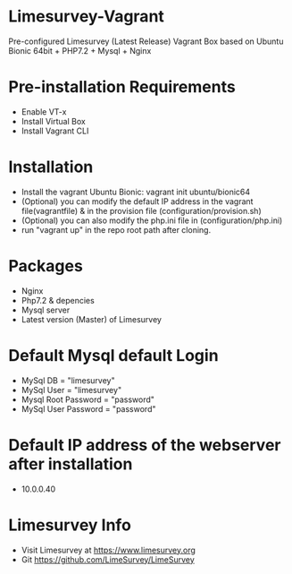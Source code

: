 # Limesurvey-Vagrant
Pre-configured Limesurvey (Latest Release) Vagrant Box based on Ubuntu Bionic 64bit + PHP7.2 + Mysql + Nginx 

# Pre-installation Requirements
- Enable VT-x
- Install Virtual Box
- Install Vagrant CLI

# Installation
- Install the vagrant Ubuntu Bionic: vagrant init ubuntu/bionic64
- (Optional) you can modify the default IP address in the vagrant file(vagrantfile) & in the provision file (configuration/provision.sh)
- (Optional) you can also modify the php.ini file in (configuration/php.ini)
- run "vagrant up" in the repo root path after cloning.

# Packages 
- Nginx 
- Php7.2 & depencies
- Mysql server
- Latest version (Master) of Limesurvey 

# Default Mysql default Login
- MySql DB = "limesurvey"
- MySql User = "limesurvey"
- Mysql Root Password = "password"
- MySql User Password = "password"

# Default IP address of the webserver after installation
- 10.0.0.40

# Limesurvey Info
- Visit Limesurvey at https://www.limesurvey.org
- Git https://github.com/LimeSurvey/LimeSurvey

